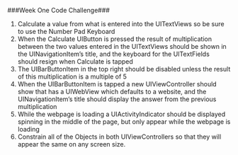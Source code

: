 ###Week One Code Challenge###
1. Calculate a value from what is entered into the UITextViews so be sure to use the Number Pad Keyboard
2. When the Calculate UIButton is pressed the result of multiplication between the two values entered in the UITextViews should be shown in the UINavigationItem’s title, and the keyboard for the UITextFields should resign when Calculate is tapped
3. The UIBarButtonItem in the top right should be disabled unless the result of this multiplication is a multiple of 5
4. When the UIBarButtonItem is tapped a new UIViewController should show that has a UIWebView which defaults to a website, and the UINavigationItem’s title should display the answer from the previous multiplication
5. While the webpage is loading a UIActivityIndicator should be displayed spinning in the middle of the page, but only appear while the webpage is loading
6. Constrain all of the Objects in both UIViewControllers so that they will appear the same on any screen size.